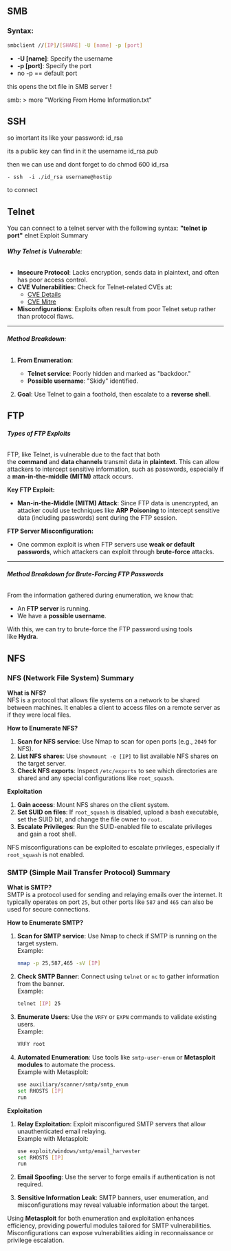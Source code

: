 
## SMB


### Syntax:

```bash
smbclient //[IP]/[SHARE] -U [name] -p [port]
```

- **-U [name]**: Specify the username
- **-p [port]**: Specify the port
- no -p == default port

this  opens the txt file in SMB server !

smb: \>  more "Working From Home Information.txt" 

## SSH
so imortant its like your password:
id_rsa 

its a public key can find in it the username
id_rsa.pub

then we can use and dont forget to do chmod 600 id_rsa

```
- ssh  -i ./id_rsa username@hostip
```

to connect

## Telnet

You can connect to a telnet server with the following syntax: **"telnet ip port"**
elnet Exploit Summary

###### **Why Telnet is Vulnerable**:

- **Insecure Protocol**: Lacks encryption, sends data in plaintext, and often has poor access control.
- **CVE Vulnerabilities**: Check for Telnet-related CVEs at:
    - [CVE Details](https://www.cvedetails.com/)
    - [CVE Mitre](https://cve.mitre.org/)
- **Misconfigurations**: Exploits often result from poor Telnet setup rather than protocol flaws.

---

###### **Method Breakdown**:

1. **From Enumeration**:
    
    - **Telnet service**: Poorly hidden and marked as "backdoor."
    - **Possible username**: "Skidy" identified.
2. **Goal**: Use Telnet to gain a foothold, then escalate to a **reverse shell**.



## FTP

###### **Types of FTP Exploits**

FTP, like Telnet, is vulnerable due to the fact that both the **command** and **data channels** transmit data in **plaintext**. This can allow attackers to intercept sensitive information, such as passwords, especially if a **man-in-the-middle (MITM)** attack occurs.

**Key FTP Exploit:**

- **Man-in-the-Middle (MITM) Attack**: Since FTP data is unencrypted, an attacker could use techniques like **ARP Poisoning** to intercept sensitive data (including passwords) sent during the FTP session.

**FTP Server Misconfiguration:**

- One common exploit is when FTP servers use **weak or default passwords**, which attackers can exploit through **brute-force** attacks.

---

###### **Method Breakdown for Brute-Forcing FTP Passwords**

From the information gathered during enumeration, we know that:

- An **FTP server** is running.
- We have a **possible username**.

With this, we can try to brute-force the FTP password using tools like **Hydra**.




## NFS 

### NFS (Network File System) Summary

**What is NFS?**  
NFS is a protocol that allows file systems on a network to be shared between machines. It enables a client to access files on a remote server as if they were local files.

**How to Enumerate NFS?**

1. **Scan for NFS service**: Use Nmap to scan for open ports (e.g., `2049` for NFS).
2. **List NFS shares**: Use `showmount -e [IP]` to list available NFS shares on the target server.
3. **Check NFS exports**: Inspect `/etc/exports` to see which directories are shared and any special configurations like `root_squash`.

**Exploitation**

1. **Gain access**: Mount NFS shares on the client system.
2. **Set SUID on files**: If `root_squash` is disabled, upload a bash executable, set the SUID bit, and change the file owner to `root`.
3. **Escalate Privileges**: Run the SUID-enabled file to escalate privileges and gain a root shell.

NFS misconfigurations can be exploited to escalate privileges, especially if `root_squash` is not enabled.


### SMTP (Simple Mail Transfer Protocol) Summary

**What is SMTP?**  
SMTP is a protocol used for sending and relaying emails over the internet. It typically operates on port `25`, but other ports like `587` and `465` can also be used for secure connections.

**How to Enumerate SMTP?**

1. **Scan for SMTP service**: Use Nmap to check if SMTP is running on the target system.  
    Example:
    
    ```bash
    nmap -p 25,587,465 -sV [IP]
    ```
    
2. **Check SMTP Banner**: Connect using `telnet` or `nc` to gather information from the banner.  
    Example:
    
    ```bash
    telnet [IP] 25
    ```
    
3. **Enumerate Users**: Use the `VRFY` or `EXPN` commands to validate existing users.  
    Example:
    
    ```bash
    VRFY root
    ```
    
4. **Automated Enumeration**: Use tools like `smtp-user-enum` or **Metasploit modules** to automate the process.  
    Example with Metasploit:
    
    ```bash
    use auxiliary/scanner/smtp/smtp_enum
    set RHOSTS [IP]
    run
    ```
    

**Exploitation**

1. **Relay Exploitation**: Exploit misconfigured SMTP servers that allow unauthenticated email relaying.  
    Example with Metasploit:
    
    ```bash
    use exploit/windows/smtp/email_harvester
    set RHOSTS [IP]
    run
    ```
    
2. **Email Spoofing**: Use the server to forge emails if authentication is not required.
    
3. **Sensitive Information Leak**: SMTP banners, user enumeration, and misconfigurations may reveal valuable information about the target.
    

Using **Metasploit** for both enumeration and exploitation enhances efficiency, providing powerful modules tailored for SMTP vulnerabilities. Misconfigurations can expose vulnerabilities aiding in reconnaissance or privilege escalation.